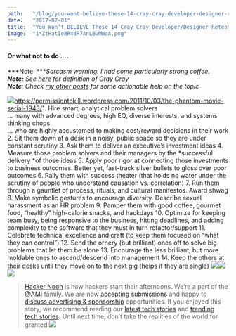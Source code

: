 ```yaml
---
path:	"/blog/you-wont-believe-these-14-cray-cray-developer-designer-retention-hacks"
date:	"2017-07-01"
title:	"You Won’t BELIEVE These 14 Cray Cray Developer/Designer Retention Hacks…"
image:	"1*ZtHatIe8R4dR7AnLBwMWcA.png"
---
```


#### Or what not to do ….

***Note: ****Sarcasm warning. I had some particularly strong coffee.   
****Note:**** See *[*here*](http://neologisms.rice.edu/index.php?a=term&d=1&t=9024)* for definition of Cray Cray  
****Note****: Check *[*my other posts*](https://hackernoon.com/@johnpcutler)* for some actionable help on the topic*

![](/images/1*ZtHatIe8R4dR7AnLBwMWcA.png)<https://permissiontokill.wordpress.com/2011/10/03/the-phantom-movie-serial-1943/>1. Hire smart, analytical problem solvers  
… many with advanced degrees, high EQ, diverse interests, and systems thinking chops  
… who are highly accustomed to making cost/reward decisions in their work
2. Sit them down at a desk in a noisy, public space so they are under constant scrutiny
3. Ask them to deliver an executive’s investment ideas
4. Measure those problem solvers and their managers by the *successful delivery *of those ideas
5. Apply poor rigor at connecting those investments to business outcomes. Better yet, fast-track silver bullets to gloss over poor outcomes
6. Rally them with success theater (that holds no water under the scrutiny of people who understand causation vs. correlation)
7. Run them through a gauntlet of process, rituals, and cultural manifestos. Award shwag
8. Make symbolic gestures to encourage diversity. Describe sexual harassment as an HR problem
9. Pamper them with good coffee, gourmet food, “healthy” high-calorie snacks, and hackdays
10. Optimize for keeping team busy, being responsive to the business, hitting deadlines, and adding complexity to the software that they must in turn refactor/support
11. Celebrate technical excellence and craft (to keep them focused on “what they can control”)
12. Send the ornery (but brilliant) ones off to solve big problems that let them be alone
13. Encourage the less brilliant, but more moldable ones to ascend/descend into management
14. Keep the others at their desks until they move on to the next gig (helps if they are single)
[![](/images/1*0hqOaABQ7XGPT-OYNgiUBg.png)](http://bit.ly/HackernoonFB)[![](/images/1*Vgw1jkA6hgnvwzTsfMlnpg.png)](https://goo.gl/k7XYbx)[![](/images/1*gKBpq1ruUi0FVK2UM_I4tQ.png)](https://goo.gl/4ofytp)
> [Hacker Noon](http://bit.ly/Hackernoon) is how hackers start their afternoons. We’re a part of the [@AMI](http://bit.ly/atAMIatAMI) family. We are now [accepting submissions](http://bit.ly/hackernoonsubmission) and happy to [discuss advertising & sponsorship](mailto:partners@amipublications.com) opportunities.
> If you enjoyed this story, we recommend reading our [latest tech stories](http://bit.ly/hackernoonlatestt) and [trending tech stories](https://hackernoon.com/trending). Until next time, don’t take the realities of the world for granted!![](/images/1*35tCjoPcvq6LbB3I6Wegqw.jpeg)